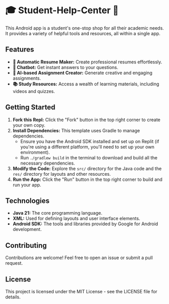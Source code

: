 # 🎓 Student-Help-Center 📱

This Android app is a student's one-stop shop for all their academic needs. It provides a variety of helpful tools and resources, all within a single app.

## Features

* **📝 Automatic Resume Maker:**  Create professional resumes effortlessly.
* **🤖 Chatbot:** Get instant answers to your questions.
* **🧠 AI-based Assignment Creator:**  Generate creative and engaging assignments.
* **📚 Study Resources:** Access a wealth of learning materials, including videos and quizzes.

## Getting Started

1. **Fork this Repl:** Click the "Fork" button in the top right corner to create your own copy.
2. **Install Dependencies:** This template uses Gradle to manage dependencies.  
   - Ensure you have the Android SDK installed and set up on Replit (if you're using a different platform, you'll need to set up your own environment).
   - Run `./gradlew build` in the terminal to download and build all the necessary dependencies.
3. **Modify the Code:** Explore the `src/` directory for the Java code and the `res/` directory for layouts and other resources.
4. **Run the App:** Click the "Run" button in the top right corner to build and run your app.

## Technologies

* **Java 21:** The core programming language.
* **XML:** Used for defining layouts and user interface elements.
* **Android SDK:** The tools and libraries provided by Google for Android development.

## Contributing

Contributions are welcome! Feel free to open an issue or submit a pull request.

## License

This project is licensed under the MIT License - see the LICENSE file for details.
